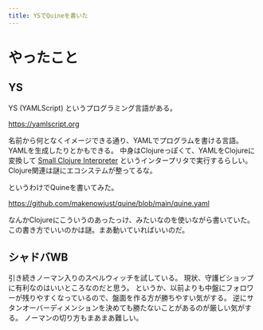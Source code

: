 ```yaml
---
title: YSでQuineを書いた
---
```


# やったこと

## YS

YS (YAMLScript) というプログラミング言語がある。

<https://yamlscript.org>

名前から何となくイメージできる通り、YAMLでプログラムを書ける言語。
YAMLを生成したりとかもできる。
中身はClojureっぽくて、YAMLをClojureに変換して [Small Clojure Interpreter](https://github.com/babashka/sci) というインタープリタで実行するらしい。
Clojure関連は謎にエコシステムが整ってるな。

というわけでQuineを書いてみた。

<https://github.com/makenowjust/quine/blob/main/quine.yaml>

なんかClojureにこういうのあったっけ、みたいなのを使いながら書いていた。
この書き方でいいのかは謎。まあ動いていればいいのだ。

## シャドバWB

引き続きノーマン入りのスペルウィッチを試している。
現状、守護ビショップに有利なのはいいところなのだと思う。
というか、以前よりも中盤にフォロワーが残りやすくなっているので、盤面を作る方が勝ちやすい気がする。
逆にサタンオーバーディメンションを決めても勝たないことがあるのが厳しい気がする。
ノーマンの切り方もまあまあ難しい。
